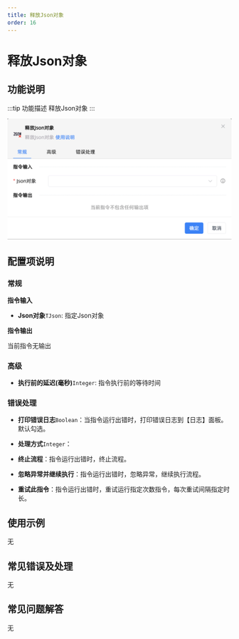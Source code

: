 ```yaml
---
title: 释放Json对象
order: 16
---
```


# 释放Json对象

## 功能说明

:::tip 功能描述
释放Json对象
:::

![释放Json对象](../../../assets/释放Json对象_command.png)

## 配置项说明

### 常规

**指令输入**

- **Json对象**`TJson`: 指定Json对象


**指令输出**

当前指令无输出

### 高级

- **执行前的延迟(毫秒)**`Integer`: 指令执行前的等待时间

### 错误处理

- **打印错误日志**`Boolean`：当指令运行出错时，打印错误日志到【日志】面板。默认勾选。

- **处理方式**`Integer`：

 - **终止流程**：指令运行出错时，终止流程。

 - **忽略异常并继续执行**：指令运行出错时，忽略异常，继续执行流程。

 - **重试此指令**：指令运行出错时，重试运行指定次数指令，每次重试间隔指定时长。

## 使用示例
无

## 常见错误及处理

无

## 常见问题解答

无

